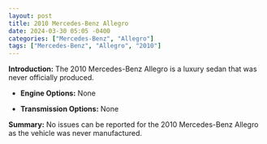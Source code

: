 ```yaml
---
layout: post
title: 2010 Mercedes-Benz Allegro
date: 2024-03-30 05:05 -0400
categories: ["Mercedes-Benz", "Allegro"]
tags: ["Mercedes-Benz", "Allegro", "2010"]
---
```

**Introduction:** The 2010 Mercedes-Benz Allegro is a luxury sedan that was never officially produced.

* **Engine Options:** None

* **Transmission Options:** None

**Summary:** No issues can be reported for the 2010 Mercedes-Benz Allegro as the vehicle was never manufactured.
